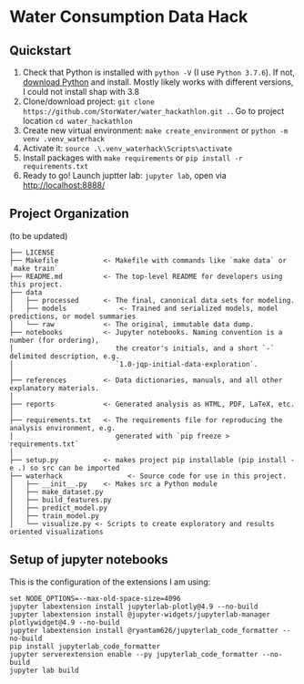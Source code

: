 # Water Consumption Data Hack



## Quickstart

1. Check that Python is installed with `python -V` (I use `Python 3.7.6`). If not, [download Python](https://www.python.org/downloads/release/python-376/) and install. Mostly likely works with different versions, I could not install shap with 3.8
2. Clone/download project: `git clone https://github.com/StorWater/water_hackathlon.git .`. Go to project location `cd water_hackathlon`
3. Create new virtual environment: `make create_environment` or `python -m venv .venv_waterhack`
4. Activate it: `source .\.venv_waterhack\Scripts\activate`
5. Install packages with `make requirements` or `pip install -r requirements.txt`
6. Ready to go! Launch juptter lab: `jupyter lab`, open via [http://localhost:8888/](http://localhost:8888/)



## Project Organization

(to be updated)


    ├── LICENSE
    ├── Makefile           <- Makefile with commands like `make data` or `make train`
    ├── README.md          <- The top-level README for developers using this project.
    ├── data
    │   ├── processed      <- The final, canonical data sets for modeling.
    │   ├── models             <- Trained and serialized models, model predictions, or model summaries
    │   └── raw            <- The original, immutable data dump.
    ├── notebooks          <- Jupyter notebooks. Naming convention is a number (for ordering),
    │                         the creator's initials, and a short `-` delimited description, e.g.
    │                         `1.0-jqp-initial-data-exploration`.
    │
    ├── references         <- Data dictionaries, manuals, and all other explanatory materials.
    │
    ├── reports            <- Generated analysis as HTML, PDF, LaTeX, etc.
    │
    ├── requirements.txt   <- The requirements file for reproducing the analysis environment, e.g.
    │                         generated with `pip freeze > requirements.txt`
    │
    ├── setup.py           <- makes project pip installable (pip install -e .) so src can be imported
    ├── waterhack                <- Source code for use in this project.
    │   ├── __init__.py    <- Makes src a Python module      
    │   ├── make_dataset.py
    │   ├── build_features.py
    │   ├── predict_model.py
    │   ├── train_model.py
    │   └── visualize.py <- Scripts to create exploratory and results oriented visualizations


## Setup of jupyter notebooks

This is the configuration of the extensions I am using:

```
set NODE_OPTIONS=--max-old-space-size=4096
jupyter labextension install jupyterlab-plotly@4.9 --no-build
jupyter labextension install @jupyter-widgets/jupyterlab-manager plotlywidget@4.9 --no-build
jupyter labextension install @ryantam626/jupyterlab_code_formatter --no-build
pip install jupyterlab_code_formatter
jupyter serverextension enable --py jupyterlab_code_formatter --no-build
jupyter lab build
```

